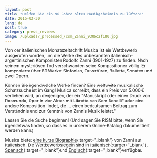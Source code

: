 ```yaml
---
layout: post
title: "Helfen Sie ein 90 Jahre altes Musikgeheimnis zu lüften!"
date: 2015-03-30
lang: de
post: true
category: press_reviews
image: /uploads/_processed_/csm_Zanni_9306c2f180.jpg
---
```



Von der italienischen Monatszeitschrift Musica ist ein Wettbewerb ausgerufen worden, um die Werke des unbekannten italienisch-argentinischen Komponisten Rodolfo Zanni (1901-1927) zu finden. Nach seinem mysteriösen Tod verschwanden seine Kompositionen völlig. Er komponierte über 80 Werke: Sinfonien, Ouvertüren, Ballette, Sonaten und zwei Opern.

Können Sie irgendwelche Werke finden? Eine weltweite musikalische Schatzsuche ist im Gang! Musica schreibt, dass ein Preis von 5.000 € verliehen wird, an denjenigen, der ein "Manuskript oder einen Druck von Rosmunda, Oper in vier Akten mit Libretto von Sem Benelli" oder eine andere Komposition findet, die ... einen bedeutsamen Beitrag zum Verständnis und zur Kenntnis von Zannis Musik leistet."

Lassen Sie die Suche beginnen! (Und sagen Sie RISM bitte, wenn Sie irgendetwas finden, so dass es in unserem Online-Katalog dokumentiert werden kann.)

Musica bietet [eine kurze Biographie](http://www.iaml.info/files/news/musica_-_rodolfo_zanni.pdf){:target="_blank"} von Zanni auf Italienisch. Die Wettbewerbsregeln sind in [Italienisch](http://www.iaml.info/files/news/zanni_italian.pdf){:target="_blank"}, [Spanisch](http://www.iaml.info/files/news/zanni_spanish.pdf){:target="_blank"}und [Englisch](http://www.iaml.info/files/news/zanni_english.pdf){:target="_blank"}verfügbar.



<script type="text/javascript">var switchTo5x=true;</script><script type="text/javascript" src="http://w.sharethis.com/button/buttons.js"></script><script type="text/javascript">stLight.options({publisher: "9b601438-1ce1-49d8-bfd7-9cff5df54c17", doNotHash: false, doNotCopy: false, hashAddressBar: false});</script>